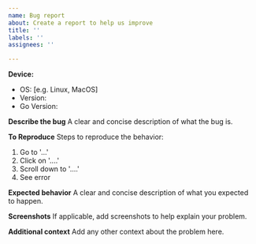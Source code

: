 ```yaml
---
name: Bug report
about: Create a report to help us improve
title: ''
labels: ''
assignees: ''

---
```


**Device:**
 - OS: [e.g. Linux, MacOS]
 - Version:
 - Go Version: 

**Describe the bug**
A clear and concise description of what the bug is.

**To Reproduce**
Steps to reproduce the behavior:
1. Go to '...'
2. Click on '....'
3. Scroll down to '....'
4. See error

**Expected behavior**
A clear and concise description of what you expected to happen.

**Screenshots**
If applicable, add screenshots to help explain your problem.

**Additional context**
Add any other context about the problem here.
